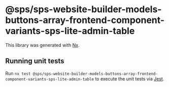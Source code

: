 # @sps/sps-website-builder-models-buttons-array-frontend-component-variants-sps-lite-admin-table

This library was generated with [Nx](https://nx.dev).

## Running unit tests

Run `nx test @sps/sps-website-builder-models-buttons-array-frontend-component-variants-sps-lite-admin-table` to execute the unit tests via [Jest](https://jestjs.io).
